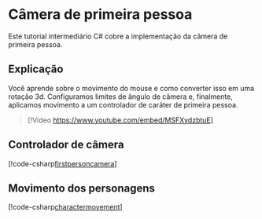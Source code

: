 # Câmera de primeira pessoa

Este tutorial intermediário C# cobre a implementação da câmera de primeira pessoa.

## Explicação

Você aprende sobre o movimento do mouse e como converter isso em uma rotação 3d. Configuramos limites de ângulo de câmera e, finalmente, aplicamos movimento a um controlador de caráter de primeira pessoa.

> [!Vídeo https://www.youtube.com/embed/MSFXydzbtuE]

## Controlador de câmera
[!code-csharp[firstpersoncamera](../../../../stride/samples/Tutorials/CSharpIntermediate/CSharpIntermediate/CSharpIntermediate.Game/09_FirstPersonCamera/FirstPersonCamera.cs)]

## Movimento dos personagens
[!code-csharp[charactermovement](../../../../stride/samples/Tutorials/CSharpIntermediate/CSharpIntermediate/CSharpIntermediate.Game/10_ThirdPersonCamera/CharacterMovement.cs)]